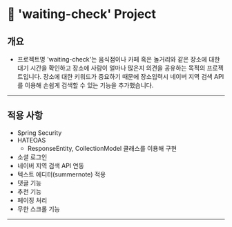 # 📌 'waiting-check' Project

## 개요

* 프로젝트명 'waiting-check'는 음식점이나 카페 혹은 놀거리와 같은 장소에 대한 대기 시간을 확인하고 장소에 사람이 얼마나 많은지 의견을 공유하는 목적의 프로젝트입니다. 장소에 대한 키워드가 중요하기 때문에 장소입력시 네이버 지역 검색 API를 이용해 손쉽게 검색할 수 있는 기능을 추가했습니다.

***

## 적용 사항
* Spring Security
* HATEOAS
  * ResponseEntity, CollectionModel 클래스를 이용해 구현
* 소셜 로그인
* 네이버 지역 검색 API 연동
* 텍스트 에디터(summernote) 적용
* 댓글 기능
* 추천 기능
* 페이징 처리
* 무한 스크롤 기능

***

[프로젝트 포토폴리오]:https://velog.io/@cyseok123/portfolio






